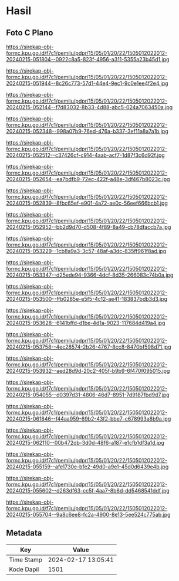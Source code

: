 # Hasil

## Foto C Plano

https://sirekap-obj-formc.kpu.go.id/f7c1/pemilu/pdpr/15/05/01/20/22/1505012022012-20240215-051804--0922c8a5-823f-4956-a311-5355a23b45d1.jpg

https://sirekap-obj-formc.kpu.go.id/f7c1/pemilu/pdpr/15/05/01/20/22/1505012022012-20240215-051944--8c26c773-57d1-44e4-9ec1-9c0e1ee4f2e4.jpg

https://sirekap-obj-formc.kpu.go.id/f7c1/pemilu/pdpr/15/05/01/20/22/1505012022012-20240215-052144--f7d83032-8b33-4d88-abc5-024a7063450a.jpg

https://sirekap-obj-formc.kpu.go.id/f7c1/pemilu/pdpr/15/05/01/20/22/1505012022012-20240215-052348--998a07b9-76ed-476a-b337-3ef11a8a7a1b.jpg

https://sirekap-obj-formc.kpu.go.id/f7c1/pemilu/pdpr/15/05/01/20/22/1505012022012-20240215-052512--c37426cf-c914-4aab-acf7-1d87f3c6d92f.jpg

https://sirekap-obj-formc.kpu.go.id/f7c1/pemilu/pdpr/15/05/01/20/22/1505012022012-20240215-052654--ea7bdfb9-72ec-422f-a48e-3df467b8023c.jpg

https://sirekap-obj-formc.kpu.go.id/f7c1/pemilu/pdpr/15/05/01/20/22/1505012022012-20240215-052839--8fbc65ef-e901-4a72-ae0c-56eef666bcb1.jpg

https://sirekap-obj-formc.kpu.go.id/f7c1/pemilu/pdpr/15/05/01/20/22/1505012022012-20240215-052952--bb2d9d70-d508-4f89-8a49-cb78dfaccb7a.jpg

https://sirekap-obj-formc.kpu.go.id/f7c1/pemilu/pdpr/15/05/01/20/22/1505012022012-20240215-053229--1cb8a9a3-3c57-48af-a3dc-835ff961f8ad.jpg

https://sirekap-obj-formc.kpu.go.id/f7c1/pemilu/pdpr/15/05/01/20/22/1505012022012-20240215-053347--d25ede94-9366-4dcf-8d35-266083c74b0a.jpg

https://sirekap-obj-formc.kpu.go.id/f7c1/pemilu/pdpr/15/05/01/20/22/1505012022012-20240215-053500--ffb0285e-e5f5-4c12-ae41-183837bdb3d3.jpg

https://sirekap-obj-formc.kpu.go.id/f7c1/pemilu/pdpr/15/05/01/20/22/1505012022012-20240215-053628--6141bffd-d1be-4d1a-9023-117684d419a4.jpg

https://sirekap-obj-formc.kpu.go.id/f7c1/pemilu/pdpr/15/05/01/20/22/1505012022012-20240215-053758--4ec28574-2b26-4767-8cc8-8470bf598d71.jpg

https://sirekap-obj-formc.kpu.go.id/f7c1/pemilu/pdpr/15/05/01/20/22/1505012022012-20240215-053932--aed28d9d-20c2-405f-b9b9-6f470f095015.jpg

https://sirekap-obj-formc.kpu.go.id/f7c1/pemilu/pdpr/15/05/01/20/22/1505012022012-20240215-054055--d0397d31-4806-46d7-8951-7d9187fbd9d7.jpg

https://sirekap-obj-formc.kpu.go.id/f7c1/pemilu/pdpr/15/05/01/20/22/1505012022012-20240215-061846--f44aa959-69b2-43f2-bbe7-c678993a8b9a.jpg

https://sirekap-obj-formc.kpu.go.id/f7c1/pemilu/pdpr/15/05/01/20/22/1505012022012-20240215-062110--00b472db-3d0d-48f6-a187-e1cfb1df3a1d.jpg

https://sirekap-obj-formc.kpu.go.id/f7c1/pemilu/pdpr/15/05/01/20/22/1505012022012-20240215-055159--afe1730e-bfe2-49d0-a9e1-45d0d6439e4b.jpg

https://sirekap-obj-formc.kpu.go.id/f7c1/pemilu/pdpr/15/05/01/20/22/1505012022012-20240215-055602--d263df63-cc5f-4aa7-8b6d-dd5468541ddf.jpg

https://sirekap-obj-formc.kpu.go.id/f7c1/pemilu/pdpr/15/05/01/20/22/1505012022012-20240215-055704--9a8c6ee8-fc2a-4900-8e13-5ee524c775ab.jpg


## Metadata

| Key        | Value               |
| ---------- | ------------------- |
| Time Stamp | 2024-02-17 13:05:41 |
| Kode Dapil | 1501                |



